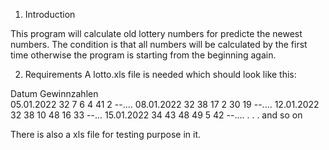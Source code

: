 1. Introduction

  This program will calculate old lottery numbers for predicte the newest numbers.
  The condition is that all numbers will be calculated by the first time otherwise 
  the program is starting from the beginning again.


2. Requirements
   A lotto.xls file is needed which should look like this:

  Datum	 	Gewinnzahlen						
  05.01.2022		32	 7	 6	 4	41	 2	--....
  08.01.2022		32	38	17	 2	30	19	--....
  12.01.2022		32	38	10	48	16	33	--...
  15.01.2022		34	43	48	49	 5	42	--....
  .
  .
  .
  and so on

  There is also a xls file for testing purpose in it.
